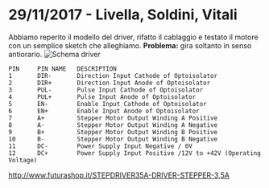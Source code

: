 # 29/11/2017 - Livella, Soldini, Vitali
Abbiamo reperito il modello del driver, rifatto il cablaggio e testato il motore con un semplice sketch che alleghiamo.
**Problema:** gira soltanto in senso antiorario.
![Schema driver](https://www.futurashop.it/image/catalog/data/robotica/2846-STEPDRIVER35A/2846-STEPDRIVER35A_4-1.jpg)
```
PIN     PIN NAME   DESCRIPTION
1   	DIR-       Direction Input Cathode of Optoisolator
2       DIR+	   Direction Input Anode of Optoisolator
3       PUL-	   Pulse Input Cathode of Optoisolator
4       PUL+	   Pulse Input Anode of Optoisolator
5       EN-	       Enable Input Cathode of Optoisolator
6       EN+	       Enable Input Anode of Optoisolator
7       A+	       Stepper Motor Output Winding A Positive
8       A-	       Stepper Motor Output Winding A Negative
9       B+         Stepper Motor Output Winding B Positive
10      B-         Stepper Motor Output Winding B Negative
11      DC-        Power Supply Input Negative / 0V
12      DC+        Power Supply Input Positive /12V to +42V (Operating Voltage)
```
http://www.futurashop.it/STEPDRIVER35A-DRIVER-STEPPER-3,5A
